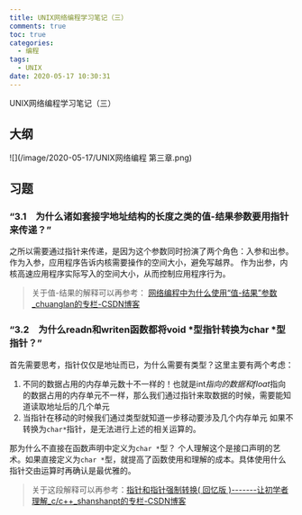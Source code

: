 ```yaml
---
title: UNIX网络编程学习笔记（三）
comments: true
toc: true
categories:
  - 编程
tags:
  - UNIX
date: 2020-05-17 10:30:31
---
```

UNIX网络编程学习笔记（三）
<!-- more -->

## 大纲
![](/image/2020-05-17/UNIX网络编程 第三章.png)

## 习题
### “3.1　为什么诸如套接字地址结构的长度之类的值-结果参数要用指针来传递？”
之所以需要通过指针来传递，是因为这个参数同时扮演了两个角色：入参和出参。
作为入参，应用程序告诉内核需要操作的空间大小，避免写越界。
作为出参，内核高速应用程序实际写入的空间大小，从而控制应用程序行为。
> 关于值-结果的解释可以再参考： [网络编程中为什么使用“值-结果”参数_chuanglan的专栏-CSDN博客](https://blog.csdn.net/chuanglan/article/details/80679709)

### “3.2　为什么readn和writen函数都将void *型指针转换为char *型指针？”
首先需要思考，指针仅仅是地址而已，为什么需要有类型？这里主要有两个考虑：
1. 不同的数据占用的内存单元数十不一样的！也就是int*指向的数据和float*指向的数据占用的内存单元不一样，那么我们通过指针来取数据的时候，需要能知道读取地址后的几个单元
2. 当指针在移动的时候我们通过类型就知道一步移动要涉及几个内存单元
如果不转换为`char*`指针，是无法进行上述的相关运算的。

那为什么不直接在函数声明中定义为`char *`型？
个人理解这个是接口声明的艺术。如果直接定义为`char *`型，就提高了函数使用和理解的成本。具体使用什么指针交由运算时再确认是最优雅的。

>关于这段解释可以再参考：[指针和指针强制转换( 回忆版 )-------让初学者理解_c/c++_shanshanpt的专栏-CSDN博客](https://blog.csdn.net/shanshanpt/article/details/8543955?utm_medium=distribute.pc_relevant.none-task-blog-BlogCommendFromMachineLearnPai2-1.nonecase&depth_1-utm_source=distribute.pc_relevant.none-task-blog-BlogCommendFromMachineLearnPai2-1.nonecase)

















